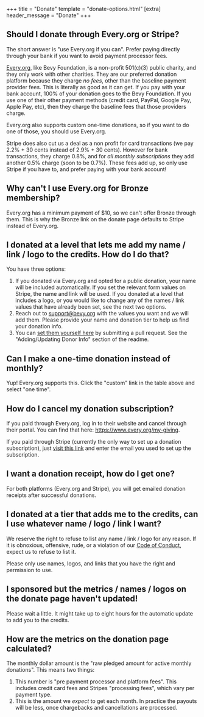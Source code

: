 +++
title = "Donate"
template = "donate-options.html"
[extra]
header_message = "Donate"
+++

## Should I donate through Every.org or Stripe?

The short answer is "use Every.org if you can". Prefer paying directly through your bank if you want to avoid payment processor fees.

[Every.org](https://every.org/bevy-foundation), like Bevy Foundation, is a non-profit 501(c)(3) public charity, and they only work with other charities.
They are our preferred donation platform because they charge _no fees_, other than the baseline payment provider fees. This is literally as good as it can get.
If you pay with your bank account, 100% of your donation goes to the Bevy Foundation. If you use one of their other payment methods (credit card, PayPal, Google Pay, Apple Pay, etc),
then they charge the baseline fees that those providers charge.

Every.org also supports custom one-time donations, so if you want to do one of those, you should use Every.org.

Stripe does also cut us a deal as a non profit for card transactions (we pay 2.2% + 30 cents instead of 2.9% + 30 cents). However for bank transactions, they charge 0.8%,
and for _all monthly subscriptions_ they add another 0.5% charge (soon to be 0.7%). These fees add up, so only use Stripe if you have to, and prefer paying with your bank account!

## Why can't I use Every.org for Bronze membership?

Every.org has a minimum payment of $10, so we can't offer Bronze through them. This is why the Bronze link on the donate page defaults to Stripe instead of Every.org.

## I donated at a level that lets me add my name / link / logo to the credits. How do I do that?

You have three options:

1. If you donated via Every.org and opted for a public donation, your name will be included automatically. If you set the relevant form values on Stripe, the name and link will be used. If you donated at a level that includes a logo, or you would like to change any of the names / link values that have already been set, see the next two options.
2. Reach out to <support@bevy.org> with the values you want and we will add them. Please provide your name and donation tier to help us find your donation info.
3. You can [set them yourself here](https://github.com/bevyengine/bevy-donors) by submitting a pull request. See the "Adding/Updating Donor Info" section of the readme.

## Can I make a one-time donation instead of monthly?

Yup! Every.org supports this. Click the "custom" link in the table above and select "one time".

## How do I cancel my donation subscription?

If you paid through Every.org, log in to their website and cancel through their portal. You can find that here: <https://www.every.org/my-giving>.

If you paid through Stripe (currently the only way to set up a donation subscription), just [visit this link](https://billing.stripe.com/p/login/7sI3ee5OXbI7dgIaEE) and enter the email you used to set up the subscription.

## I want a donation receipt, how do I get one?

For both platforms (Every.org and Stripe), you will get emailed donation receipts after successful donations.

## I donated at a tier that adds me to the credits, can I use whatever name / logo / link I want?

We reserve the right to refuse to list any name / link / logo for any reason. If it is obnoxious, offensive, rude, or a violation of our [Code of Conduct](https://github.com/bevyengine/bevy/blob/main/CODE_OF_CONDUCT.md), expect us to refuse to list it.

Please only use names, logos, and links that you have the right and permission to use.

## I sponsored but the metrics / names / logos on the donate page haven't updated!

Please wait a little. It might take up to eight hours for the automatic update to add you to the credits.

## How are the metrics on the donation page calculated?

The monthly dollar amount is the "raw pledged amount for active monthly donations". This means two things:

1. This number is "pre payment processor and platform fees". This includes credit card fees and Stripes "processing fees", which vary per payment type.
2. This is the amount we _expect_ to get each month. In practice the payouts will be less, once chargebacks and cancellations are processed.
